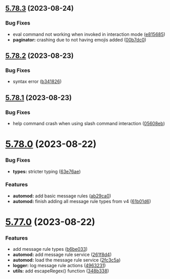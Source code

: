 ## [5.78.3](https://github.com/onesoft-sudo/sudobot/compare/v5.78.2...v5.78.3) (2023-08-24)


### Bug Fixes

* eval command not working when invoked in interaction mode ([e815685](https://github.com/onesoft-sudo/sudobot/commit/e815685b94f166dcf341cb61a327b56976035c90))
* **paginator:** crashing due to not having emojis added ([00b7dc0](https://github.com/onesoft-sudo/sudobot/commit/00b7dc093c97bc7aca73bb97f87a93c9c0c7ced9))



## [5.78.2](https://github.com/onesoft-sudo/sudobot/compare/v5.78.1...v5.78.2) (2023-08-23)


### Bug Fixes

* syntax error ([b341826](https://github.com/onesoft-sudo/sudobot/commit/b341826633a3160329e8c424c6e45934da53a014))



## [5.78.1](https://github.com/onesoft-sudo/sudobot/compare/v5.78.0...v5.78.1) (2023-08-23)


### Bug Fixes

* help command crash when using slash command interaction ([05608eb](https://github.com/onesoft-sudo/sudobot/commit/05608eb7280dc724846cb2dc246d90513cecaec9))



# [5.78.0](https://github.com/onesoft-sudo/sudobot/compare/v5.77.0...v5.78.0) (2023-08-22)


### Bug Fixes

* **types:** stricter typing ([63e76ae](https://github.com/onesoft-sudo/sudobot/commit/63e76ae6828cd8dd25d1406121f8c655a6fd881b))


### Features

* **automod:** add basic message rules ([ab29ca0](https://github.com/onesoft-sudo/sudobot/commit/ab29ca0c5b000ea8f788078893d9c6152a1d563b))
* **automod:** finish adding all message rule types from v4 ([61b01d6](https://github.com/onesoft-sudo/sudobot/commit/61b01d65e5d0a35068ab255c72f23192058ae0ae))



# [5.77.0](https://github.com/onesoft-sudo/sudobot/compare/v5.76.0...v5.77.0) (2023-08-22)


### Features

* add message rule types ([b6be033](https://github.com/onesoft-sudo/sudobot/commit/b6be033387d5bd164e88a26a800ff1f076104240))
* **automod:** add message rule service ([261f8d4](https://github.com/onesoft-sudo/sudobot/commit/261f8d4c69cbef1614f5458062c222aeb648bdfa))
* **automod:** load the message rule service ([2fc3c5a](https://github.com/onesoft-sudo/sudobot/commit/2fc3c5a9073441871aafdebb3214fa0dfc4cb033))
* **logger:** log message rule actions ([4963231](https://github.com/onesoft-sudo/sudobot/commit/496323145888d93f8f818ab1e170fa0af619b454))
* **utils:** add escapeRegex() function ([348b338](https://github.com/onesoft-sudo/sudobot/commit/348b33851e0c4e1b15a79c40ad98c519ccef84e7))



